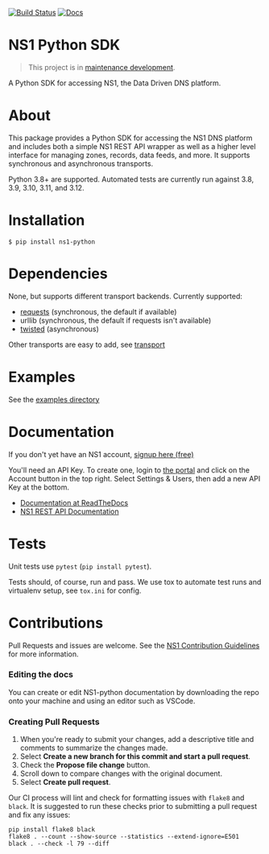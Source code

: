 [![Build Status](https://travis-ci.org/ns1/ns1-python.svg?branch=master)](https://travis-ci.org/ns1/ns1-python) [![Docs](https://readthedocs.org/projects/ns1-python/badge/?version=latest)](https://ns1-python.readthedocs.io/en/latest/)

NS1 Python SDK
==============

> This project is in [maintenance development](https://github.com/ns1/community/blob/master/project_status/MAINTENANCE.md).

A Python SDK for accessing NS1, the Data Driven DNS platform.

About
=====

This package provides a Python SDK for accessing the NS1 DNS platform
and includes both a simple NS1 REST API wrapper as well as a higher level
interface for managing zones, records, data feeds, and more.
It supports synchronous and asynchronous transports.

Python 3.8+ are supported. Automated tests are currently run against
3.8, 3.9, 3.10, 3.11, and 3.12.

Installation
============

    $ pip install ns1-python

Dependencies
============

None, but supports different transport backends. Currently supported:

* [requests](http://docs.python-requests.org/en/latest/) (synchronous, the
  default if available)
* urllib (synchronous, the default if requests isn't available)
* [twisted](https://twistedmatrix.com/) (asynchronous)

Other transports are easy to add, see
[transport](https://github.com/ns1/ns1-python/tree/master/ns1/rest/transport)

Examples
========

See the [examples directory](https://github.com/ns1/ns1-python/tree/master/examples)

Documentation
=============

If you don't yet have an NS1 account, [signup here (free)](https://ns1.com/signup/)

You'll need an API Key. To create one, login to [the portal](https://my.nsone.net/)
and click on the Account button in the top right. Select Settings & Users, then
add a new API Key at the bottom.

* [Documentation at ReadTheDocs](https://ns1-python.readthedocs.org/en/latest/)
* [NS1 REST API Documentation](https://ns1.com/api/)

Tests
=====

Unit tests use `pytest` (`pip install pytest`).

Tests should, of course, run and pass. We use tox to automate test
runs and virtualenv setup, see `tox.ini` for config.

Contributions
=============
Pull Requests and issues are welcome. See the
[NS1 Contribution Guidelines](https://github.com/ns1/community) for more
information.

### Editing the docs

You can create or edit NS1-python documentation by downloading the
repo onto your machine and using an editor such as VSCode.

### Creating Pull Requests

1. When you're ready to submit your changes, add a descriptive title
   and comments to summarize the changes made.
2. Select **Create a new branch for this commit and start a pull request**.
3. Check the **Propose file change** button.
4. Scroll down to compare changes with the original document.
5. Select **Create pull request**.

Our CI process will lint and check for formatting issues with `flake8`
and `black`.
It is suggested to run these checks prior to submitting a pull request
and fix any issues:
```
pip install flake8 black
flake8 . --count --show-source --statistics --extend-ignore=E501
black . --check -l 79 --diff
```
